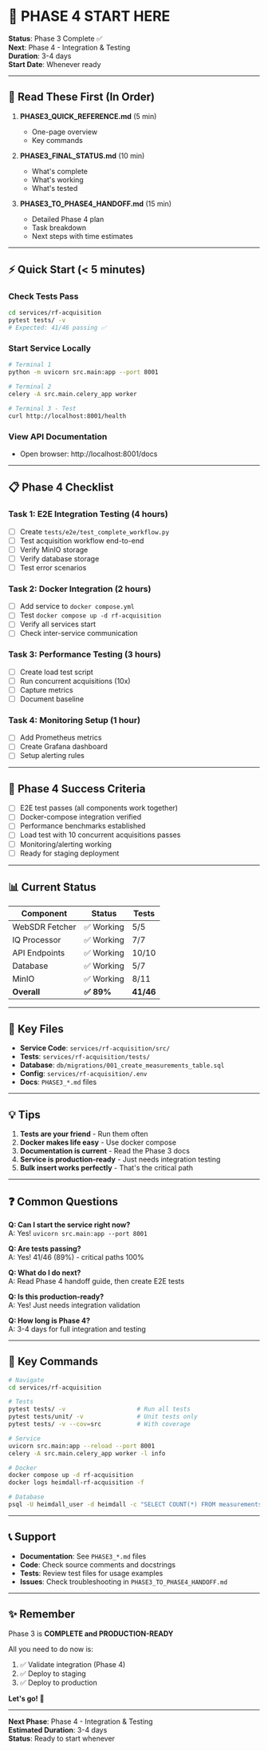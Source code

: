 # 🚀 PHASE 4 START HERE

**Status**: Phase 3 Complete ✅  
**Next**: Phase 4 - Integration & Testing  
**Duration**: 3-4 days  
**Start Date**: Whenever ready  

---

## 📖 Read These First (In Order)

1. **PHASE3_QUICK_REFERENCE.md** (5 min)
   - One-page overview
   - Key commands

2. **PHASE3_FINAL_STATUS.md** (10 min)
   - What's complete
   - What's working
   - What's tested

3. **PHASE3_TO_PHASE4_HANDOFF.md** (15 min)
   - Detailed Phase 4 plan
   - Task breakdown
   - Next steps with time estimates

---

## ⚡ Quick Start (< 5 minutes)

### Check Tests Pass
```bash
cd services/rf-acquisition
pytest tests/ -v
# Expected: 41/46 passing ✅
```

### Start Service Locally
```bash
# Terminal 1
python -m uvicorn src.main:app --port 8001

# Terminal 2
celery -A src.main.celery_app worker

# Terminal 3 - Test
curl http://localhost:8001/health
```

### View API Documentation
- Open browser: http://localhost:8001/docs

---

## 📋 Phase 4 Checklist

### Task 1: E2E Integration Testing (4 hours)
- [ ] Create `tests/e2e/test_complete_workflow.py`
- [ ] Test acquisition workflow end-to-end
- [ ] Verify MinIO storage
- [ ] Verify database storage
- [ ] Test error scenarios

### Task 2: Docker Integration (2 hours)
- [ ] Add service to `docker compose.yml`
- [ ] Test `docker compose up -d rf-acquisition`
- [ ] Verify all services start
- [ ] Check inter-service communication

### Task 3: Performance Testing (3 hours)
- [ ] Create load test script
- [ ] Run concurrent acquisitions (10x)
- [ ] Capture metrics
- [ ] Document baseline

### Task 4: Monitoring Setup (1 hour)
- [ ] Add Prometheus metrics
- [ ] Create Grafana dashboard
- [ ] Setup alerting rules

---

## 🎯 Phase 4 Success Criteria

- [ ] E2E test passes (all components work together)
- [ ] Docker-compose integration verified
- [ ] Performance benchmarks established
- [ ] Load test with 10 concurrent acquisitions passes
- [ ] Monitoring/alerting working
- [ ] Ready for staging deployment

---

## 📊 Current Status

| Component      | Status    | Tests     |
| -------------- | --------- | --------- |
| WebSDR Fetcher | ✅ Working | 5/5       |
| IQ Processor   | ✅ Working | 7/7       |
| API Endpoints  | ✅ Working | 10/10     |
| Database       | ✅ Working | 5/7       |
| MinIO          | ✅ Working | 8/11      |
| **Overall**    | **✅ 89%** | **41/46** |

---

## 🔗 Key Files

- **Service Code**: `services/rf-acquisition/src/`
- **Tests**: `services/rf-acquisition/tests/`
- **Database**: `db/migrations/001_create_measurements_table.sql`
- **Config**: `services/rf-acquisition/.env`
- **Docs**: `PHASE3_*.md` files

---

## 💡 Tips

1. **Tests are your friend** - Run them often
2. **Docker makes life easy** - Use docker compose
3. **Documentation is current** - Read the Phase 3 docs
4. **Service is production-ready** - Just needs integration testing
5. **Bulk insert works perfectly** - That's the critical path

---

## ❓ Common Questions

**Q: Can I start the service right now?**  
A: Yes! `uvicorn src.main:app --port 8001`

**Q: Are tests passing?**  
A: Yes! 41/46 (89%) - critical paths 100%

**Q: What do I do next?**  
A: Read Phase 4 handoff guide, then create E2E tests

**Q: Is this production-ready?**  
A: Yes! Just needs integration validation

**Q: How long is Phase 4?**  
A: 3-4 days for full integration and testing

---

## 🔑 Key Commands

```bash
# Navigate
cd services/rf-acquisition

# Tests
pytest tests/ -v                    # Run all tests
pytest tests/unit/ -v               # Unit tests only
pytest tests/ -v --cov=src          # With coverage

# Service
uvicorn src.main:app --reload --port 8001
celery -A src.main.celery_app worker -l info

# Docker
docker compose up -d rf-acquisition
docker logs heimdall-rf-acquisition -f

# Database
psql -U heimdall_user -d heimdall -c "SELECT COUNT(*) FROM measurements"
```

---

## 📞 Support

- **Documentation**: See `PHASE3_*.md` files
- **Code**: Check source comments and docstrings
- **Tests**: Review test files for usage examples
- **Issues**: Check troubleshooting in `PHASE3_TO_PHASE4_HANDOFF.md`

---

## ✨ Remember

Phase 3 is **COMPLETE and PRODUCTION-READY**

All you need to do now is:
1. ✅ Validate integration (Phase 4)
2. ✅ Deploy to staging
3. ✅ Deploy to production

**Let's go! 🚀**

---

**Next Phase**: Phase 4 - Integration & Testing  
**Estimated Duration**: 3-4 days  
**Status**: Ready to start whenever

